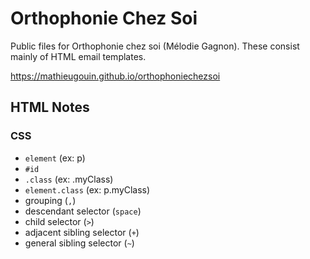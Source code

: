 # Orthophonie Chez Soi
Public files for Orthophonie chez soi (Mélodie Gagnon).  These consist mainly of HTML email templates.

<https://mathieugouin.github.io/orthophoniechezsoi>

## HTML Notes

### CSS

* `element` (ex: p)
* `#id`
* `.class` (ex: .myClass)
* `element.class` (ex: p.myClass)
* grouping (`,`)
* descendant selector (`space`)
* child selector (`>`)
* adjacent sibling selector (`+`)
* general sibling selector (`~`)
 
